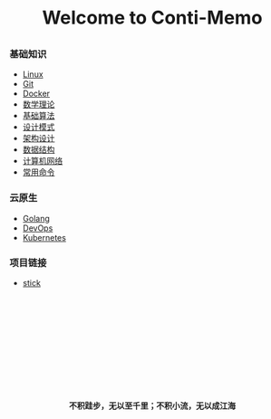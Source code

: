 <p style="text-align: center; font-size: xx-large; font-weight: bolder;">Welcome to Conti-Memo</p>

### 基础知识
* [Linux](basic-theories/linux/README.md)
* [Git](basic-theories/git/README.md)
* [Docker](basic-theories/docker/README.md)
* [数学理论](basic-theories/mathematical-theories/README.md)
* [基础算法](basic-theories/algorithm/README.md)
* [设计模式](basic-theories/design-patterns/README.md)
* [架构设计](basic-theories/architectural-design/README.md)
* [数据结构](basic-theories/data-structures/README.md)
* [计算机网络](basic-theories/computer-networks/README.md)
* [常用命令](basic-theories/commands/README.md)

### 云原生
* [Golang](cloud-native/golang/README.md)
* [DevOps](cloud-native/devops/README.md)
* [Kubernetes](cloud-native/kubernetes/README.md)

### 项目链接
* [stick](https://github.com/libk24002/stick.git)

<br/><br/><br/><br/><br/><br/><br/><br/><br/><br/>

<p style="text-align: center; font-weight: bolder;">不积跬步，无以至千里；不积小流，无以成江海</p>
